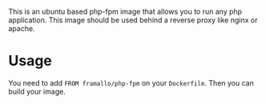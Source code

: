 This is an ubuntu based php-fpm image that allows you to run any php application.
This image should be used behind a reverse proxy like nginx or apache.

# Usage

You need to add `FROM framallo/php-fpm` on your `Dockerfile`. Then you can build your image.
